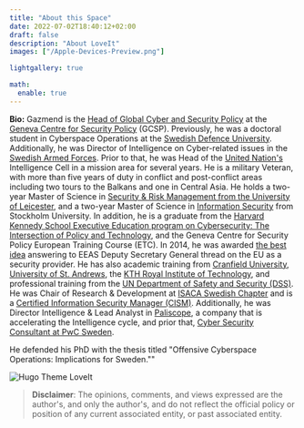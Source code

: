 ```yaml
---
title: "About this Space"
date: 2022-07-02T18:40:12+02:00
draft: false
description: "About LoveIt"
images: ["/Apple-Devices-Preview.png"]

lightgallery: true

math:
  enable: true
---
```


<!--  THIS TO THE LEFT IS THE WAY TO COMMENT OUT STUFF. Source:  https://stackoverflow.com/questions/45224766/how-to-comment-out-content-in-hugo
  {{/*
	{{< style "img { height: 1.25rem; }" >}}
	[![GitHub release (latest by date)](https://img.shields.io/github/v/release/dillonzq/LoveIt?style=flat-square)](https://github.com/dillonzq/LoveIt/releases)
	[![Hugo](https://img.shields.io/badge/Hugo-%5E0.62.0-ff4088?style=flat-square&logo=hugo)](https://gohugo.io/)
	[![License](https://img.shields.io/github/license/dillonzq/LoveIt?style=flat-square)](https://github.com/dillonzq/LoveIt/blob/master/LICENSE)
	[![GitHub stars](https://img.shields.io/github/stars/dillonzq/LoveIt?style=social)](https://github.com/dillonzq/LoveIt)
	[![GitHub forks](https://img.shields.io/github/forks/dillonzq/LoveIt?style=social)](https://github.com/dillonzq/LoveIt/fork)
	{{< /style >}}
  */}}
-->

<!--  
> **Disclaimer**: The opinions, comments, and views expressed are the author's, and only the author's, and do not reflect the official policy or position of any current associated entity, or past associated entity. 
>
> The basis for any reports or comments is open source information (OSI). The author cannot guarantee that additional information does not exist outside of the author's knowledge, that is, unknown (to the author) knowns (to others), according to Known Knowns, Known Unknowns, Unknown Knowns, Unknown Unknowns, also known as [Johari's Window](https://en.wikipedia.org/wiki/Johari_window).
>
> References indicate links to other sources and related author(s) opinions, comments, and/or views.

{{< highlight go >}} A bunch of code here {{< /highlight >}}
-->


**Bio:**  Gazmend is the [Head of Global Cyber and Security Policy](https://www.gcsp.ch/our-experts/dr-gazmend-huskaj) at the [Geneva Centre for Security Policy](https://www.gcsp.ch/) (GCSP).
Previously, he was a doctoral student in Cyberspace Operations at the [Swedish Defence University](https://www.fhs.se/en/swedish-defence-university.html).
Additionally, he was Director of Intelligence on Cyber-related issues in the [Swedish Armed Forces](https://www.forsvarsmakten.se/en/).
Prior to that, he was Head of the [United Nation's](https://www.un.org/en/) Intelligence Cell in a mission area for several years.
He is a military Veteran, with more than five years of duty in conflict and post-conflict areas including two tours to the Balkans and one in Central Asia.
He holds a two-year Master of Science in [Security & Risk Management from the University of Leicester](https://le.ac.uk/courses/security-and-risk-management-msc-dl/), and a two-year Master of Science in [Information Security](https://www.su.se/english/search-courses-and-programmes/smino-1.411366) from Stockholm University.
In addition, he is a graduate from the [Harvard Kennedy School Executive Education program on Cybersecurity: The Intersection of Policy and Technology](https://www.hks.harvard.edu/educational-programs/executive-education/cybersecurity), 
and the Geneva Centre for Security Policy European Training Course (ETC).
In 2014, he was awarded [the best idea](https://www.eumonitor.eu/9353000/1/j9vvik7m1c3gyxp/vjo849yjdry9?ctx=vg9phwrz4dzh&tab=1&start_tab0=160) answering to EEAS Deputy Secretary General thread on the EU as a security provider.
He has also academic training from [Cranfield University](https://www.cranfield.ac.uk), [University of St. Andrews](https://www.st-andrews.ac.uk), the [KTH Royal Institute of Technology](https://www.kth.se/en), and professional training from the [UN Department of Safety and Security (DSS)](https://dss.un.org/).
He was Chair of Research & Development at [ISACA Swedish Chapter](https://engage.isaca.org/swedenchapter/home) and is a [Certified Information Security Manager (CISM)](https://www.isaca.org/en/credentialing/cism).
Additionally, he was Director Intelligence & Lead Analyst in [Paliscope](https://www.paliscope.com), a company that is accelerating the Intelligence cycle, and prior that, [Cyber Security Consultant at PwC Sweden](https://www.pwc.se/cyber).  
 
He defended his PhD with the thesis titled "Offensive Cyberspace Operations: Implications for Sweden.""



<!--
> [:(far fa-kiss-wink-heart fa-fw): LoveIt](https://github.com/dillonzq/LoveIt) is a **clean**, **elegant** but **advanced** blog theme for [Hugo](https://gohugo.io/) developed by {{< person "https://dillonzq.com/" Dillon "author of the LoveIt theme" "/Dillon.png" >}}.
>
> It is based on the original [LeaveIt Theme](https://github.com/liuzc/LeaveIt) and [KeepIt Theme](https://github.com/Fastbyte01/KeepIt).
-->

![Hugo Theme LoveIt](/images/OCO-frontmatter.jpg "Cyberspace envisioned. Source unknown.")

> **Disclaimer**: The opinions, comments, and views expressed are the author's, and only the author's, and do not reflect the official policy or position of any current associated entity, or past associated entity. 

<!-- 
## Features

### Performance and SEO

* :(fas fa-rocket fa-fw): Optimized for **performance**: [99]/[100] on mobile and [100]/[100] on desktop in [Google PageSpeed Insights](https://developers.google.com/speed/pagespeed/insights)
* :(fab fa-searchengin fa-fw): Optimized SEO performance with a correct **SEO SCHEMA** based on JSON-LD
* :(fab fa-google fa-fw): **[Google Analytics](https://analytics.google.com/analytics)** supported
* :(far fa-chart-bar fa-fw): **[Fathom Analytics](https://usefathom.com/)** supported
* :(fas fa-chart-column fa-fw): **[Plausible Analytics](https://plausible.io/)** supported
* :(fab fa-yandex-international fa-fw): **[Yandex Metrica](https://metrica.yandex.com/)** supported
* :(fas fa-sitemap fa-fw): Search engine **verification** supported (Google, Bind, Yandex and Baidu)
* :(fas fa-tachometer-alt fa-fw): **CDN** for third-party libraries supported
* :(fas fa-cloud-download-alt fa-fw): Automatically converted images with **Lazy Load** by [lazysizes](https://github.com/aFarkas/lazysizes)

### Appearance and Layout

* :(fas fa-mobile-screen fa-fw): **[Desktop]/[Mobile] responsive** layout
* :(fas fa-circle-half-stroke fa-rotate-180 fa-fw): **[Light]/[Dark]** mode
* :(fas fa-layer-group fa-fw): Globally consistent **design language**
* :(fas fa-ellipsis-h fa-fw): **Pagination** supported
* :(far fa-list-alt fa-fw): Easy-to-use and self-expanding **table of contents**
* :(fas fa-language fa-fw): **Multilanguage** supported and i18n ready
* :(fab fa-css3-alt fa-fw): Beautiful **CSS animation**

### Social and Comment Systems

* :(far fa-user fa-fw): **Gravatar** supported by [Gravatar](https://gravatar.com)
* :(fas fa-user-circle fa-fw): Local **Avatar** supported
* :(far fa-id-card fa-fw): Up to **73** social links supported
* :(fas fa-share-square fa-fw): Up to **24** share sites supported
* :(far fa-comment fa-fw): **Disqus** comment system supported by [Disqus](https://disqus.com)
* :(far fa-comment-dots fa-fw): **Gitalk** comment system supported by [Gitalk](https://github.com/gitalk/gitalk)
* :(far fa-comment-alt fa-fw): **Valine** comment system supported by [Valine](https://valine.js.org/)
* :(far fa-comments fa-fw): **Facebook comments** system supported by [Facebook](https://developers.facebook.com/docs/plugins/comments/)
* :(fas fa-comment fa-fw): **Telegram comments** system supported by [Comments](https://comments.app/)
* :(fas fa-comment-dots fa-fw): **Commento** comment system supported by [Commento](https://commento.io/)
* :(fas fa-comment-alt fa-fw): **utterances** comment system supported by [utterances](https://utteranc.es/)
* :(fas fa-comments fa-fw): **giscus** comment system supported by [giscus](https://giscus.app/)

### Extended Features

* :(fas fa-search fa-fw): **Search** supported by [Lunr.js](https://lunrjs.com/) or [algolia](https://www.algolia.com/)
* :(far fa-grin-tongue-wink fa-fw): **Twemoji** supported
* :(fas fa-code fa-fw): Automatically **highlighting** code
* :(far fa-copy fa-fw): **Copy code** to clipboard with one click
* :(far fa-images fa-fw): **Images gallery** supported by [lightGallery](https://github.com/sachinchoolur/lightgallery)
* :(fab fa-font-awesome fa-fw): Extended Markdown syntax for **[Font Awesome](https://fontawesome.com/) icons**
* :(fas fa-superscript fa-fw): Extended Markdown syntax for **ruby annotation**
* :(fas fa-percentage fa-fw): Extended Markdown syntax for **fraction**
* :(fas fa-square-root-alt fa-fw): **Mathematical formula** supported by [$\KaTeX$](https://katex.org/)
* :(fas fa-project-diagram fa-fw): **Diagrams** shortcode supported by [mermaid](https://github.com/mermaid-js/mermaid)
* :(fas fa-chart-pie fa-fw): **Interactive data visualization** shortcode supported by [ECharts](https://echarts.apache.org/)
* :(fas fa-map-marked-alt fa-fw): **Mapbox** shortcode supported by [Mapbox GL JS](https://docs.mapbox.com/mapbox-gl-js)
* :(fas fa-music fa-fw): **Music player** shortcode supported by [APlayer](https://github.com/MoePlayer/APlayer) and [MetingJS](https://github.com/metowolf/MetingJS)
* :(fab fa-bilibili fa-fw): **Bilibili player** shortcode
* :(fas fa-note-sticky fa-fw): Kinds of **admonitions** shortcode
* :(fab fa-css3 fa-fw): **Custom style** shortcode
* :(fab fa-js-square fa-fw): **Custom script** shortcode
* :(fas fa-i-cursor fa-fw): **Animated typing** supported by [TypeIt](https://typeitjs.com/)
* :(fas fa-cookie-bite fa-fw): **Cookie consent banner** supported by [cookieconsent](https://github.com/osano/cookieconsent)
* :(far fa-user-circle fa-fw): **Person** shortcode
* ...

## License

LoveIt is licensed under the **MIT** license.

Check the [LICENSE file](https://github.com/dillonzq/LoveIt/blob/master/LICENSE) for details.

## Special Thanks

Thanks to the authors of following resources included in the theme:

* [normalize.css](https://github.com/necolas/normalize.css)
* [Font Awesome](https://fontawesome.com/)
* [Simple Icons](https://github.com/simple-icons/simple-icons)
* [Animate.css](https://daneden.github.io/animate.css/)
* [autocomplete](https://github.com/algolia/autocomplete)
* [Lunr.js](https://lunrjs.com/)
* [algoliasearch](https://github.com/algolia/algoliasearch-client-javascript)
* [lazysizes](https://github.com/aFarkas/lazysizes)
* [object-fit-images](https://github.com/fregante/object-fit-images)
* [Twemoji](https://github.com/twitter/twemoji)
* [emoji-data](https://github.com/iamcal/emoji-data)
* [lightGallery](https://github.com/sachinchoolur/lightgallery)
* [clipboard.js](https://github.com/zenorocha/clipboard.js)
* [Sharer.js](https://github.com/ellisonleao/sharer.js)
* [TypeIt](https://typeitjs.com/)
* [$\KaTeX$](https://katex.org/)
* [mermaid](https://github.com/mermaid-js/mermaid)
* [ECharts](https://echarts.apache.org/)
* [Mapbox GL JS](https://docs.mapbox.com/mapbox-gl-js)
* [APlayer](https://github.com/MoePlayer/APlayer)
* [MetingJS](https://github.com/metowolf/MetingJS)
* [Gitalk](https://github.com/gitalk/gitalk)
* [Valine](https://valine.js.org/)
* [cookieconsent](https://github.com/osano/cookieconsent)
-->